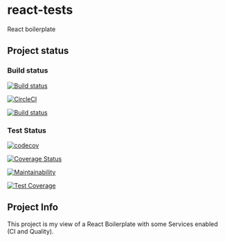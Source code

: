 # react-tests
React boilerplate

## Project status

### Build status

[![Build status](https://ci.appveyor.com/api/projects/status/63s157lj7m9prk8x?svg=true)](https://ci.appveyor.com/project/MaDDoGo/react-tests)

[![CircleCI](https://circleci.com/gh/MaDDoGo/react-tests/tree/master.svg?style=svg)](https://circleci.com/gh/MaDDoGo/react-tests/tree/master)

[![Build status](https://ci.appveyor.com/api/projects/status/63s157lj7m9prk8x?svg=true)](https://ci.appveyor.com/project/MaDDoGo/react-tests)

### Test Status

[![codecov](https://codecov.io/gh/MaDDoGo/react-tests/branch/master/graph/badge.svg)](https://codecov.io/gh/MaDDoGo/react-tests)

[![Coverage Status](https://coveralls.io/repos/github/MaDDoGo/react-tests/badge.svg?branch=master)](https://coveralls.io/github/MaDDoGo/react-tests?branch=master)

[![Maintainability](https://api.codeclimate.com/v1/badges/39671a6430075c41d121/maintainability)](https://codeclimate.com/github/MaDDoGo/react-tests/maintainability)

[![Test Coverage](https://api.codeclimate.com/v1/badges/39671a6430075c41d121/test_coverage)](https://codeclimate.com/github/MaDDoGo/react-tests/test_coverage)

## Project Info

This project is my view of a React Boilerplate with some Services enabled (CI and Quality).